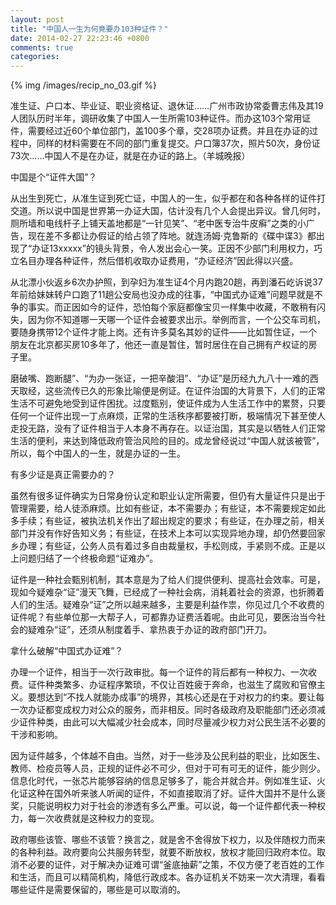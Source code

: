 ```yaml
---
layout: post
title: "中国人一生为何竟要办103种证件？"
date: 2014-02-27 22:23:46 +0800
comments: true
categories: 
---
```


{% img /images/recip_no_03.gif %}

准生证、户口本、毕业证、职业资格证、退休证……广州市政协常委曹志伟及其19人团队历时半年，调研收集了中国人一生所需103种证件。而办这103个常用证件，需要经过近60个单位部门，盖100多个章，交28项办证费。并且在办证的过程中，同样的材料需要在不同的部门重复提交。户口簿37次，照片50次，身份证73次……中国人不是在办证，就是在办证的路上。（羊城晚报）

中国是个“证件大国”？

从出生到死亡，从准生证到死亡证，中国人的一生，似乎都在和各种各样的证件打交道。所以说中国是世界第一办证大国，估计没有几个人会提出异议。曾几何时，厕所墙和电线杆子上铺天盖地都是“一针见笑”、“老中医专治牛皮癣”之类的小广告，现在差不多都让办假证的给占领了阵地。就连汤姆·克鲁斯的《碟中谍3》都出现了“办证13xxxxx”的镜头背景，令人发出会心一笑。正因不少部门利用权力，巧立名目办理各种证件，然后借机收取办证费用，“办证经济”因此得以兴盛。

从北漂小伙返乡6次办护照，到孕妇为准生证4个月内跑20趟，再到潘石屹诉说37年前给妹妹转户口跑了11趟公安局也没办成的往事，“中国式办证难”问题早就是不争的事实。而正因如今的证件，恐怕每个家庭都像宝贝一样集中收藏，不敢稍有闪失，因为你不知道哪一天哪一个证件会被要求出示。举例而言，一个公交车司机，要随身携带12个证件才能上岗。还有许多莫名其妙的证件——比如暂住证，一个朋友在北京都买房10多年了，他还一直是暂住，暂时居住在自己拥有产权证的房子里。

磨破嘴、跑断腿”、“为办一张证，一把辛酸泪”、“办证”是历经九九八十一难的西天取经，这些流传已久的形象比喻便是例证。在证件治国的大背景下，人们的正常生活不可避免地受到证件困扰。过度甄别，使证件成为人生活工作中的累赘，只要任何一个证件出现一丁点麻烦，正常的生活秩序都要被打断，极端情况下甚至使人走投无路，没有了证件相当于人本身不再存在。以证治国，其实是以牺牲人们正常生活的便利，来达到降低政府管治风险的目的。成龙曾经说过“中国人就该被管”，所以，每个中国人的一生，就是办证的一生。

有多少证是真正需要办的？

虽然有很多证件确实为日常身份认定和职业认定所需要，但仍有大量证件只是出于管理需要，给人徒添麻烦。比如有些证，本不需要办；有些证，本不需要规定如此多手续；有些证，被执法机关作出了超出规定的要求；有些证，在办理之前，相关部门并没有作好告知义务；有些证，在技术上本可以实现异地办理，却仍然要回家乡办理；有些证，公务人员有着过多自由裁量权，手松则成，手紧则不成。正是以上问题归结了一个终极命题“证难办”。

证件是一种社会甄别机制，其本意是为了给人们提供便利、提高社会效率。可是，现如今疑难杂“证”漫天飞舞，已经成了一种社会病，消耗着社会的资源，也折腾着人们的生活。疑难杂“证”之所以越来越多，主要是利益作祟，你见过几个不收费的证件呢？有些单位那一大帮子人，可都靠办证费活着呢。由此可见，要医治当今社会的疑难杂“证”，还须从制度着手、拿热衷于办证的政府部门开刀。

拿什么破解“中国式办证难”？

办理一个证件，相当于一次行政审批。每一个证件的背后都有一种权力、一次收费。证件种类繁多、办证程序繁琐，不仅让百姓疲于奔命，也滋生了腐败和官僚主义。要想达到“不找人就能办成事”的境界，其核心还是在于对权力的约束。要让每一次办证都变成权力对公众的服务，而非相反。同时各级政府及职能部门还必须减少证件种类，由此可以大幅减少社会成本，同时尽量减少权力对公民生活不必要的干涉和影响。

因为证件越多，个体越不自由。当然，对于一些涉及公民利益的职业，比如医生、教师、检疫员等人员，正规的证件必不可少，但对于可有可无的证件，能少则少。信息化时代，一张芯片能够容纳的信息足够多了，能合并就合并。例如准生证、火化证这种在国外听来骇人听闻的证件，不如直接取消了好。证件大国并不是什么褒奖，只能说明权力对于社会的渗透有多么严重。可以说，每一个证件都代表一种权力，每一次收费就是这种权力的变现。

政府哪些该管、哪些不该管？换言之，就是舍不舍得放下权力，以及伴随权力而来的各种利益。政府要向公共服务转型，就要不断放权，放权才能回归政府本位。取消不必要的证件，对于解决办证难可谓“釜底抽薪”之策，不仅方便了老百姓的工作和生活，而且可以精简机构，降低行政成本。各办证机关不妨来一次大清理，看看哪些证件是需要保留的，哪些是可以取消的。